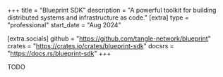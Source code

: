 +++
title = "Blueprint SDK"
description = "A powerful toolkit for building distributed systems and infrastructure as code."
[extra]
type = "professional"
start_date = "Aug 2024"

[extra.socials]
github = "https://github.com/tangle-network/blueprint"
crates = "https://crates.io/crates/blueprint-sdk"
docsrs = "https://docs.rs/blueprint-sdk"
+++

TODO
